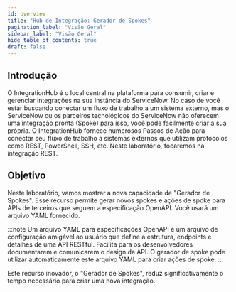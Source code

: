 ```yaml
---
id: overview
title: "Hub de Integração: Gerador de Spokes"
pagination_label: "Visão Geral"
sidebar_label: "Visão Geral"
hide_table_of_contents: true
draft: false
---
```


## Introdução

O IntegrationHub é o local central na plataforma para consumir, criar e gerenciar integrações na sua instância do ServiceNow. No caso de você estar buscando conectar um fluxo de trabalho a um sistema externo, mas o ServiceNow ou os parceiros tecnológicos do ServiceNow não oferecem uma integração pronta (Spoke) para isso, você pode facilmente criar a sua própria. O IntegrationHub fornece numerosos Passos de Ação para conectar seu fluxo de trabalho a sistemas externos que utilizam protocolos como REST, PowerShell, SSH, etc. Neste laboratório, focaremos na integração REST.

## Objetivo

Neste laboratório, vamos mostrar a nova capacidade de "Gerador de Spokes". Esse recurso permite gerar novos spokes e ações de spoke para APIs de terceiros que seguem a especificação OpenAPI. Você usará um arquivo YAML fornecido.

:::note
Um arquivo YAML para especificações OpenAPI é um arquivo de configuração amigável ao usuário que define a estrutura, endpoints e detalhes de uma API RESTful. Facilita para os desenvolvedores documentarem e comunicarem o design da API. O gerador de spoke pode utilizar automaticamente este arquivo YAML para criar ações de spoke.
:::

Este recurso inovador, o "Gerador de Spokes", reduz significativamente o tempo necessário para criar uma nova integração.
